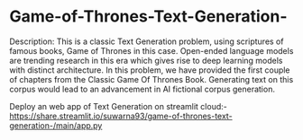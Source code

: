 # Game-of-Thrones-Text-Generation-


Description: This is a classic Text Generation problem, using scriptures of famous books, Game of Thrones in this case. Open-ended language models are trending research in this era which gives rise to deep learning models with distinct architecture. In this problem, we have provided the first couple of chapters from the Classic Game Of Thrones Book. Generating text on this corpus would lead to an advancement in AI fictional corpus generation.
  
Deploy an web app of Text Generation on streamlit cloud:- https://share.streamlit.io/suwarna93/game-of-thrones-text-generation-/main/app.py   
